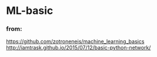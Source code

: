 # ML-basic
### from:
https://github.com/zotroneneis/machine_learning_basics
http://iamtrask.github.io/2015/07/12/basic-python-network/
